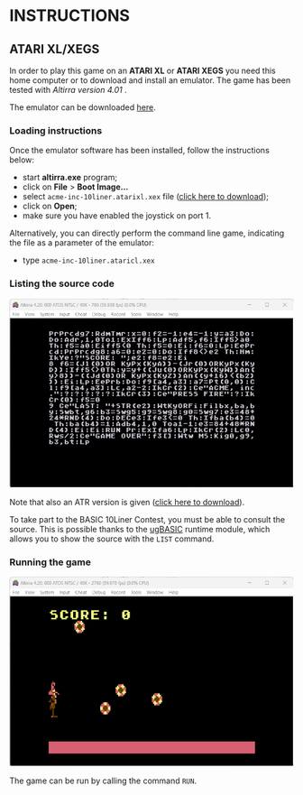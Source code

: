 # INSTRUCTIONS

## ATARI XL/XEGS

In order to play this game on an **ATARI XL** or **ATARI XEGS** you need this home computer or to download and install an emulator. The game has been tested with *Altirra version 4.01* .

The emulator can be downloaded [here](https://www.virtualdub.org/altirra.html).

### Loading instructions

Once the emulator software has been installed, follow the instructions below:
 - start **altirra.exe** program;
 - click on **File** > **Boot Image...**
 - select <code>acme-inc-10liner.atarixl.xex</code> file ([click here to download](https://spotlessmind1975.itch.io/acme-inc-10liner));
 - click on **Open**;
 - make sure you have enabled the joystick on port 1.

Alternatively, you can directly perform the command line game, indicating the file as a parameter of the emulator:
 - type <code>acme-inc-10liner.ataricl.xex</code>

### Listing the source code

![example of source listing](../pictures/atarixl-listing.png)

Note that also an ATR version is given ([click here to download](https://spotlessmind1975.itch.io/acme-inc-10liner-10liner)).

To take part to the BASIC 10Liner Contest, you must be able to consult the source. This is possible thanks to the [ugBASIC](https://ugbasic.iwashere.eu) runtime module, which allows you to show the source with the `LIST` command.

### Running the game

![example of running](../pictures/atarixl-game.png)

The game can be run by calling the command `RUN`.
